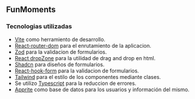 ## FunMoments

### Tecnologias utilizadas
-  [Vite](https://vitejs.dev/) como herramiento de desarrollo.
- [React-router-dom](https://reactrouter.com/en/main) para el enrutamiento de la aplicacion.
- [Zod](https://zod.dev/) para la validacion de formularios.
- [React dropZone](https://www.npmjs.com/package/react-dropzone) para la utilidad de drag and drop en html.
- [Shadcn](https://ui.shadcn.com/) para diseños de formularios.
- [React-hook-form](https://react-hook-form.com/) para la validacion de formularios.
- [Tailwind](https://tailwindcss.com/) para el estilo de los componentes mediante clases.
- Se utilizo [Typescript](https://www.typescriptlang.org/) para la reduccion de errores.
- [Apprite](https://appwrite.io/) como base de datos para los usuarios y información del mismo.

